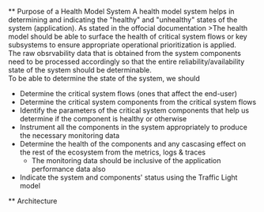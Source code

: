 ** Purpose of a Health Model System
A health model system helps in determining and indicating the "healthy" and "unhealthy" states of the system (application). As stated in the offocial documentation >The health model should be able to surface the health of critical system flows or key subsystems to ensure appropriate operational prioritization is applied.  
The raw obsrvability data that is obtained from the system components need to be processed accordingly so that the entire reliability/availability state of the system should be determinable.  
To be able to determine the state of the system, we should  
- Determine the critical system flows (ones that affect the end-user)
- Determine the critical system components from the critical system flows
- Identify the parameters of the critical system components that help us determine if the component is healthy or otherwise
- Instrument all the components in the system appropriately to produce the necessary monitoring data
- Determine the health of the components and any cascasing effect on the rest of the ecosystem from the metrics, logs & traces
  - The monitoring data should be inclusive of the application performance data also
- Indicate the system and components' status using the Traffic Light model

** Architecture
